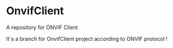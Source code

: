 # OnvifClient
A repository for ONVIF Client

It`s a branch for OnvifClient project according to ONVIF protocol ! 
